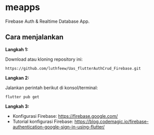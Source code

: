 # meapps

Firebase Auth & Realtime Database App.

## Cara menjalankan

**Langkah 1:**

Download atau kloning repository ini:

```
https://github.com/luthfeew/Uas_flutterAuthCrud_Firebase.git
```

**Langkan 2:**

Jalankan perintah berikut di konsol/terminal: 

```
flutter pub get 
```

**Langkah 3:**

* Konfigurasi Firebase: https://firebase.google.com/
* Tutorial konfigurasi Firebase: https://blog.codemagic.io/firebase-authentication-google-sign-in-using-flutter/